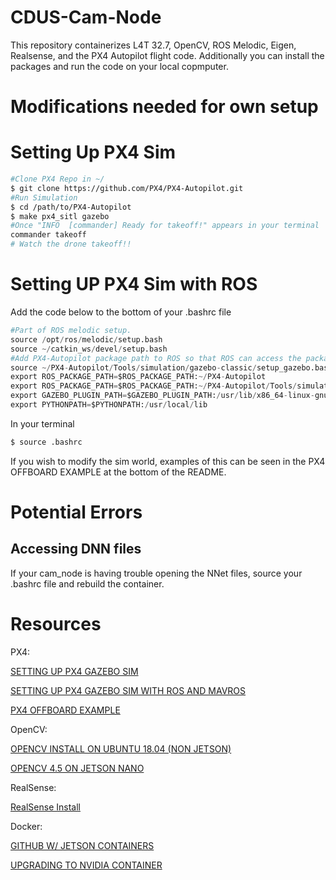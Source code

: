 # CDUS-Cam-Node
This repository containerizes L4T 32.7, OpenCV, ROS Melodic, Eigen, Realsense, and the PX4 Autopilot flight code. Additionally you can install the packages and run the code on your local copmputer. 

# Modifications needed for own setup



# Setting Up PX4 Sim 
```bash
#Clone PX4 Repo in ~/
$ git clone https://github.com/PX4/PX4-Autopilot.git
#Run Simulation 
$ cd /path/to/PX4-Autopilot
$ make px4_sitl gazebo
#Once "INFO  [commander] Ready for takeoff!" appears in your terminal
commander takeoff
# Watch the drone takeoff!!
```
# Setting UP PX4 Sim with ROS
Add the code below to the bottom of your .bashrc file 
```python
#Part of ROS melodic setup. 
source /opt/ros/melodic/setup.bash
source ~/catkin_ws/devel/setup.bash
#Add PX4-Autopilot package path to ROS so that ROS can access the package. This is necessary as the sim uses mavros_posix_sitl.launch, which uses other files located in the px4 package
source ~/PX4-Autopilot/Tools/simulation/gazebo-classic/setup_gazebo.bash ~/PX4-Autopilot ~/PX4-Autopilot/build/px4_sitl_default
export ROS_PACKAGE_PATH=$ROS_PACKAGE_PATH:~/PX4-Autopilot
export ROS_PACKAGE_PATH=$ROS_PACKAGE_PATH:~/PX4-Autopilot/Tools/simulation/gazebo-classic/sitl_gazebo-classic
export GAZEBO_PLUGIN_PATH=$GAZEBO_PLUGIN_PATH:/usr/lib/x86_64-linux-gnu/gazebo-9/plugins
export PYTHONPATH=$PYTHONPATH:/usr/local/lib
```
In your terminal
```bash
$ source .bashrc
```
If you wish to modify the sim world, examples of this can be seen in the PX4 OFFBOARD EXAMPLE at the bottom of the README.

# Potential Errors
## Accessing DNN files
If your cam_node is having trouble opening the NNet files, source your .bashrc file and rebuild the container. 

# Resources
PX4:

[SETTING UP PX4 GAZEBO SIM](https://docs.px4.io/v1.12/en/simulation/gazebo.html) 

[SETTING UP PX4 GAZEBO SIM WITH ROS AND MAVROS](https://docs.px4.io/v1.12/en/simulation/ros_interface.html)

[PX4 OFFBOARD EXAMPLE](https://docs.px4.io/main/en/ros/mavros_offboard_python.html)

OpenCV:

[OPENCV INSTALL ON UBUNTU 18.04 (NON JETSON)](https://linuxize.com/post/how-to-install-opencv-on-ubuntu-18-04/)

[OPENCV 4.5 ON JETSON NANO](https://www.youtube.com/watch?v=P-EZr0zy53g)

RealSense:

[RealSense Install](https://jetsonhacks.com/2019/12/22/install-realsense-camera-in-5-minutes-jetson-nano/)

Docker:

[GITHUB W/ JETSON CONTAINERS](https://github.com/dusty-nv/jetson-containers/blob/master/jetson_containers/l4t_version.py)

[UPGRADING TO NVIDIA CONTAINER](http://docs.nvidia.com/dgx/nvidia-container-runtime-upgrade/index.html)

